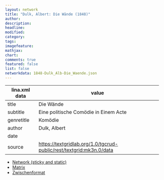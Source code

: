 ```yaml
---
layout: network
title: "Dulk, Albert: Die Wände (1848)"
author:
description:
headline:
modified:
category:
tags:
imagefeature: 
mathjax: 
chart: 
comments: true
featured: false
list: false
networkdata: 1848-Dulk_Alb-Die_Waende.json
---
```

lina.xml data  | value
------------- | -------------
title|Die Wände
subtitle|Eine politische Comödie in Einem Acte
genretitle|Komödie
author|Dulk, Albert
date|
source|https://textgridlab.org/1.0/tgcrud-public/rest/textgrid:mk3n.0/data


* [Network (sticky and static)](/network459)
* [Matrix](/matrix459)
* [Zwischenformat](/lina459 )
